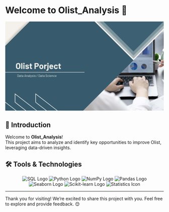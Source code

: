 # Welcome to **Olist_Analysis** 🌟

<p align="center">
  <img src="https://github.com/ce-mizu/Olist_Analysis/blob/main/images/Presentation%20-%20Olist%20Porject_Page_01.jpg" alt="Project Cover" width="800"/>
</p>

## 🚀 Introduction

Welcome to **Olist_Analysis**!  
This project aims to analyze and identify key opportunities to improve Olist, leveraging data-driven insights.

## 🛠️ Tools & Technologies

<p align="center">
  <img src="https://upload.wikimedia.org/wikipedia/commons/8/87/Sql_data_base_with_logo.png" alt="SQL Logo" width="80" height="80" title="SQL"/>
  <img src="https://upload.wikimedia.org/wikipedia/commons/c/c3/Python-logo-notext.svg" alt="Python Logo" width="80" height="80" title="Python"/>
  <img src="https://upload.wikimedia.org/wikipedia/commons/3/31/NumPy_logo_2020.svg" alt="NumPy Logo" width="80" height="80" title="NumPy"/>
  <img src="https://upload.wikimedia.org/wikipedia/commons/2/22/Pandas_mark.svg" alt="Pandas Logo" width="80" height="80" title="Pandas"/>
  <img src="https://upload.wikimedia.org/wikipedia/commons/2/29/Seaborn_logo.svg" alt="Seaborn Logo" width="80" height="80" title="Seaborn"/>
  <img src="https://upload.wikimedia.org/wikipedia/commons/0/05/Scikit_learn_logo_small.svg" alt="Scikit-learn Logo" width="80" height="80" title="Scikit-learn"/>
  <img src="https://upload.wikimedia.org/wikipedia/commons/8/8b/Statistics_icon.svg" alt="Statistics Icon" width="80" height="80" title="Statistics"/>
</p>

---

Thank you for visiting! We’re excited to share this project with you. Feel free to explore and provide feedback. 😊
